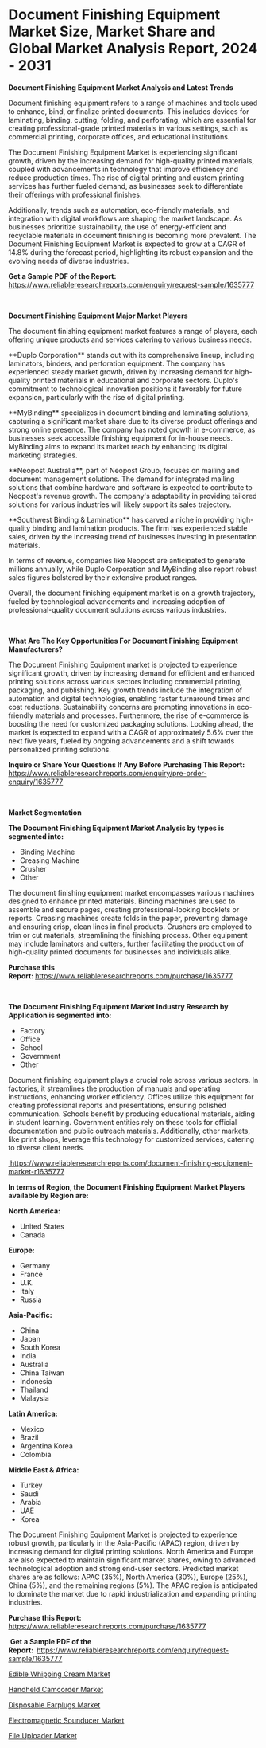 <p><h1>Document Finishing Equipment Market Size, Market Share and Global Market Analysis Report, 2024 - 2031</h1></p><p><strong>Document Finishing Equipment Market Analysis and Latest Trends</strong></p>
<p><p>Document finishing equipment refers to a range of machines and tools used to enhance, bind, or finalize printed documents. This includes devices for laminating, binding, cutting, folding, and perforating, which are essential for creating professional-grade printed materials in various settings, such as commercial printing, corporate offices, and educational institutions. </p><p>The Document Finishing Equipment Market is experiencing significant growth, driven by the increasing demand for high-quality printed materials, coupled with advancements in technology that improve efficiency and reduce production times. The rise of digital printing and custom printing services has further fueled demand, as businesses seek to differentiate their offerings with professional finishes. </p><p>Additionally, trends such as automation, eco-friendly materials, and integration with digital workflows are shaping the market landscape. As businesses prioritize sustainability, the use of energy-efficient and recyclable materials in document finishing is becoming more prevalent. The Document Finishing Equipment Market is expected to grow at a CAGR of 14.8% during the forecast period, highlighting its robust expansion and the evolving needs of diverse industries.</p></p>
<p><strong>Get a Sample PDF of the Report:&nbsp;</strong> <a href="https://www.reliableresearchreports.com/enquiry/request-sample/1635777">https://www.reliableresearchreports.com/enquiry/request-sample/1635777</a></p>
<p>&nbsp;</p>
<p><strong>Document Finishing Equipment Major Market Players</strong></p>
<p><p>The document finishing equipment market features a range of players, each offering unique products and services catering to various business needs. </p><p>**Duplo Corporation** stands out with its comprehensive lineup, including laminators, binders, and perforation equipment. The company has experienced steady market growth, driven by increasing demand for high-quality printed materials in educational and corporate sectors. Duplo's commitment to technological innovation positions it favorably for future expansion, particularly with the rise of digital printing.</p><p>**MyBinding** specializes in document binding and laminating solutions, capturing a significant market share due to its diverse product offerings and strong online presence. The company has noted growth in e-commerce, as businesses seek accessible finishing equipment for in-house needs. MyBinding aims to expand its market reach by enhancing its digital marketing strategies.</p><p>**Neopost Australia**, part of Neopost Group, focuses on mailing and document management solutions. The demand for integrated mailing solutions that combine hardware and software is expected to contribute to Neopost's revenue growth. The company's adaptability in providing tailored solutions for various industries will likely support its sales trajectory.</p><p>**Southwest Binding & Lamination** has carved a niche in providing high-quality binding and lamination products. The firm has experienced stable sales, driven by the increasing trend of businesses investing in presentation materials. </p><p>In terms of revenue, companies like Neopost are anticipated to generate millions annually, while Duplo Corporation and MyBinding also report robust sales figures bolstered by their extensive product ranges.</p><p>Overall, the document finishing equipment market is on a growth trajectory, fueled by technological advancements and increasing adoption of professional-quality document solutions across various industries.</p></p>
<p>&nbsp;</p>
<p><strong>What Are The Key Opportunities For Document Finishing Equipment Manufacturers?</strong></p>
<p><p>The Document Finishing Equipment market is projected to experience significant growth, driven by increasing demand for efficient and enhanced printing solutions across various sectors including commercial printing, packaging, and publishing. Key growth trends include the integration of automation and digital technologies, enabling faster turnaround times and cost reductions. Sustainability concerns are prompting innovations in eco-friendly materials and processes. Furthermore, the rise of e-commerce is boosting the need for customized packaging solutions. Looking ahead, the market is expected to expand with a CAGR of approximately 5.6% over the next five years, fueled by ongoing advancements and a shift towards personalized printing solutions.</p></p>
<p><strong>Inquire or Share Your Questions If Any Before Purchasing This Report:</strong> <a href="https://www.reliableresearchreports.com/enquiry/pre-order-enquiry/1635777">https://www.reliableresearchreports.com/enquiry/pre-order-enquiry/1635777</a></p>
<p>&nbsp;</p>
<p><strong>Market Segmentation</strong></p>
<p><strong>The Document Finishing Equipment Market Analysis by types is segmented into:</strong></p>
<p><ul><li>Binding Machine</li><li>Creasing Machine</li><li>Crusher</li><li>Other</li></ul></p>
<p><p>The document finishing equipment market encompasses various machines designed to enhance printed materials. Binding machines are used to assemble and secure pages, creating professional-looking booklets or reports. Creasing machines create folds in the paper, preventing damage and ensuring crisp, clean lines in final products. Crushers are employed to trim or cut materials, streamlining the finishing process. Other equipment may include laminators and cutters, further facilitating the production of high-quality printed documents for businesses and individuals alike.</p></p>
<p><strong>Purchase this Report:&nbsp;</strong><a href="https://www.reliableresearchreports.com/purchase/1635777">https://www.reliableresearchreports.com/purchase/1635777</a></p>
<p>&nbsp;</p>
<p><strong>The Document Finishing Equipment Market Industry Research by Application is segmented into:</strong></p>
<p><ul><li>Factory</li><li>Office</li><li>School</li><li>Government</li><li>Other</li></ul></p>
<p><p>Document finishing equipment plays a crucial role across various sectors. In factories, it streamlines the production of manuals and operating instructions, enhancing worker efficiency. Offices utilize this equipment for creating professional reports and presentations, ensuring polished communication. Schools benefit by producing educational materials, aiding in student learning. Government entities rely on these tools for official documentation and public outreach materials. Additionally, other markets, like print shops, leverage this technology for customized services, catering to diverse client needs.</p></p>
<p><a href="https://www.reliableresearchreports.com/document-finishing-equipment-market-r1635777">&nbsp;https://www.reliableresearchreports.com/document-finishing-equipment-market-r1635777</a></p>
<p><strong>In terms of Region, the Document Finishing Equipment Market Players available by Region are:</strong></p>
<p>
    <p> <strong> North America: </strong>
        <ul>
            <li>United States</li>
            <li>Canada</li>
        </ul>
        </p> 
    <p> <strong> Europe: </strong>
        <ul>
            <li>Germany</li>
            <li>France</li>
            <li>U.K.</li>
            <li>Italy</li>
            <li>Russia</li>
        </ul>
        </p> 
    <p> <strong> Asia-Pacific: </strong>
        <ul>
            <li>China</li>
            <li>Japan</li>
            <li>South Korea</li>
            <li>India</li>
            <li>Australia</li>
            <li>China Taiwan</li>
            <li>Indonesia</li>
            <li>Thailand</li>
            <li>Malaysia</li>
        </ul>
        </p> 
    <p> <strong> Latin America: </strong>
        <ul>
            <li>Mexico</li>
            <li>Brazil</li>
            <li>Argentina Korea</li>
            <li>Colombia</li>
        </ul>
        </p> 
    <p> <strong> Middle East & Africa: </strong>
        <ul>
            <li>Turkey</li>
            <li>Saudi</li>
            <li>Arabia</li>
            <li>UAE</li>
            <li>Korea</li>
        </ul>
    </p>
    </p>
<p><p>The Document Finishing Equipment Market is projected to experience robust growth, particularly in the Asia-Pacific (APAC) region, driven by increasing demand for digital printing solutions. North America and Europe are also expected to maintain significant market shares, owing to advanced technological adoption and strong end-user sectors. Predicted market shares are as follows: APAC (35%), North America (30%), Europe (25%), China (5%), and the remaining regions (5%). The APAC region is anticipated to dominate the market due to rapid industrialization and expanding printing industries.</p></p>
<p><strong>Purchase this Report: </strong><a href="https://www.reliableresearchreports.com/purchase/1635777">https://www.reliableresearchreports.com/purchase/1635777</a></p>
<p>&nbsp;<strong>Get a Sample PDF of the Report:&nbsp;&nbsp;</strong><a href="https://www.reliableresearchreports.com/enquiry/request-sample/1635777">https://www.reliableresearchreports.com/enquiry/request-sample/1635777</a></p>
<p><strong></strong></p>
<p><p><a href="https://medium.com/@clumdany/global-edible-whipping-cream-industry-types-applications-market-players-regional-growth-ddffea2ad918">Edible Whipping Cream Market</a></p><p><a href="https://issuu.com/reportprime-2/docs/handheld-camcorder-market-size-2030_4dd4109593024c">Handheld Camcorder Market</a></p><p><a href="https://issuu.com/reportprime-2/docs/disposable-earplugs-market-size-203_a61b49076f46f6">Disposable Earplugs Market</a></p><p><a href="https://github.com/JakirUddin651/Market-Research-Report-List-1/blob/main/electromagnetic-sounducer-market.md">Electromagnetic Sounducer Market</a></p><p><a href="https://www.linkedin.com/pulse/file-uploader-market-global-regional-analysis-focus-gmx8e">File Uploader Market</a></p></p>